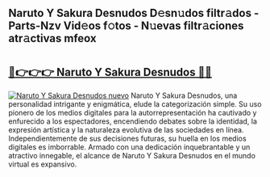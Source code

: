 ## Naruto Y Sakura Desnudos D𝚎sn𝚞dos filtr𝚊dos - Parts-Nzv Vid𝚎os f𝚘tos - N𝚞evas filtr𝚊ciones atr𝚊ctivas mfeox

# <h2><a href="http://mb6vfnd.tromn.icu/?c=Naruto+Y+Sakura+Desnudos">🔗👉👉👉 Naruto Y Sakura Desnudos 🔗🔗</a></h2>

[![Naruto Y Sakura Desnudos nuevo](https://i.imgur.com/pEAQMta.gif)](http://mb6vfnd.tromn.icu/?c=Naruto+Y+Sakura+Desnudos)
Naruto Y Sakura Desnudos, una personalidad intrigante y enigmática, elude la categorización simple. Su uso pionero de los medios digitales para la autorrepresentación ha cautivado y enfurecido a los espectadores, encendiendo debates sobre la identidad, la expresión artística y la naturaleza evolutiva de las sociedades en línea. Independientemente de sus decisiones futuras, su huella en los medios digitales es imborrable. Armado con una dedicación inquebrantable y un atractivo innegable, el alcance de Naruto Y Sakura Desnudos en el mundo virtual es expansivo.
